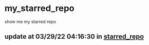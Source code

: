 # my_starred_repo
show me my starred repo

update at 03/29/22 04:16:30 in [starred_repo](./index.html)
---

